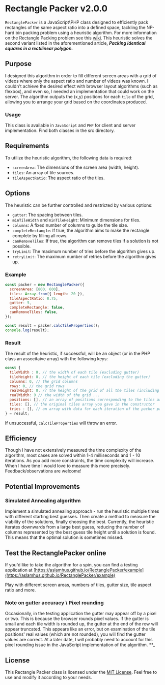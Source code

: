 # Rectangle Packer v2.0.0

`RectanglePacker` is a JavaScript\PHP class designed to efficiently pack rectangles of the same aspect ratio into a defined space, tackling the NP-hard bin packing problem using a heuristic algorithm. For more information on the Rectangle Packing problem see this [wiki](https://en.wikipedia.org/wiki/Rectangle_packing). This heuristic solves the second variant listed in the aforementioned article, _**Packing identical squares in a rectilinear polygon.**_

## Purpose

I designed this algorithm in order to fill different screen areas with a grid of videos where only the aspect ratio and number of videos was known. I couldn't achieve the desired effect with browser layout algorithms (such as flexbox), and even so, I needed an implementation that could work on the server. The algorithm outputs the (x,y) positions for each `tile` of the grid, allowing you to arrange your grid based on the coordinates produced.

### Usage

This class is available in `JavaScript` and `PHP` for client and server implementation. Find both classes in the src directory.

## Requirements

To utilize the heuristic algorithm, the following data is required:

- `screenArea`: The dimensions of the screen area (width, height).
- `tiles`: An array of tile sources.
- `tileAspectRatio`: The aspect ratio of the tiles.

## Options

The heuristic can be further controlled and restricted by various options:

- `gutter`: The spacing between tiles.
- `minTileWidth` and `minTileHeight`: Minimum dimensions for tiles.
- `columns`: A fixed number of columns to guide the tile size.
- `completeRectangle`: If true, the algorithm aims to make the rectangle complete by filling all rows.
- `canRemoveTiles`: If true, the algorithm can remove tiles if a solution is not possible.
- `tryLimit`: The maximum number of tries before the algorithm gives up.
- `retryLimit`: The maximum number of retries before the algorithm gives up.

### Example

```javascript
const packer = new RectanglePacker({
  screenArea: [800, 600],
  tiles: Array.from({ length: 20 }),
  tileAspectRatio: 0.75,
  gutter: 5,
  completeRectangle: false,
  canRemoveTiles: false,
});

const result = packer.calcTileProperties();
console.log(result);
```

### Result

The result of the heuristic, if successful, will be an object (or in the PHP class an associtaive array) with the following keys:

```javascript
const {
  tileWidth : 0, // the width of each tile (excluding gutter)
  tileHeight: 0, // the height of each tile (excluding the gutter)
  columns: 0, // the grid columns
  rows: 0, // the grid rows
  realHeight: 0, // the height of the grid of all the tiles (including gutter)
  realWidth: 0 // the width of the grid ...
  positions: [], // an array of positions corresponding to the tiles array you gave in the constructor. Each tile has an (x,y) coordinate according to its position in the grid
  tiles: [], // the original tiles array you gave in the constructor
  tries : [], // an array with data for each iteration of the packer providing granular analysis of the heuristic
} = result;
```

If unsuccessful, `calcTileProperties` will throw an error.

## Efficiency

Though I have not extensively measured the time complexity of the algorithm, most
cases are solved within 1-4 milliseconds and 1 - 10 iterations. As you add more constraints, the time complexity will increase. When I have time I would love to measure this more precisely. Feedback/observations are welcome!

## Potential Improvements

### Simulated Annealing algorithm

Implement a simulated annealing approach - run the heuristic multiple times with different starting best guesses. Then create a method to measure the viability of the solutions, finally choosing the best. Currently, the heuristic iterates downwards from a large best guess, reducing the number of columns represented by the best guess tile height until a solution is found. This means that the optimal solution is sometimes missed.

## Test the RectanglePacker online

If you'd like to take the algorithm for a spin, you can find a testing application at [https://aslamhus.github.io/RectanglePacker/example](https://aslamhus.github.io/RectanglePacker/example)

Play with different screen areas, numbers of tiles, gutter size, tile aspect ratio and more.

### Note on gutter accuracy \ Pixel rounding

Occasionally, in the testing application the gutter may appear off by a pixel or two. This is because the browser rounds pixel values. If the gutter is small and each tile width is rounded up, the gutter at the end of the row will appear truncated. This appears like an error, but on examination of the tile positions' real values (which are not rounded), you will find the gutter values are correct. At a later date, I will probably need to account for this pixel rounding issue in the JavaScript implementation of the algorithm. \*\*\_

## License

This Rectangle Packer class is licensed under the [MIT License](LICENSE). Feel free to use and modify it according to your needs.
